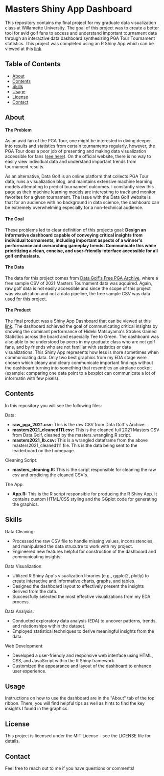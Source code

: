 # Masters Shiny App Dashboard

This repository contains my final project for my graduate data visualization class at Willamette University. The goal of this project was to create a better tool for avid golf fans to access and understand important tournament data through an interactive data dashboard synthesizing PGA Tour Tournament statistics. This project was completed using an R Shiny App which can be viewed at this [link](https://aweirth.shinyapps.io/shiny_masters/).


## Table of Contents

- [About](#about)
- [Contents](#contents)
- [Skills](#skills)
- [Usage](#usage)
- [License](#license)
- [Contact](#contact)

## About

#### The Problem

As an avid fan of the PGA Tour, one might be interested in diving deeper into results and statistics from certain tournaments regularly, however, the PGA Tour does a poor job of presenting and making data visualization accessible for fans ([see here](https://www.pgatour.com/stats)). On the official website, there is no way to easily view individual data and understand important trends from tournament results. 

As an alternative, Data Golf is an online platform that collects PGA Tour data, runs a visualization blog, and maintains extensive machine learning models attempting to predict tournament outcomes. I constantly view this page as their machine learning models are interesting to track and monitor favorites for a given tournament. The issue with the Data Golf website is that for an audience with no background in data science, the dashboard can be extremely overwhelming especially for a non-technical audience.

#### The Goal

These problems led to clear definition of this projects goal: **Design an informative dashboard capable of conveying critical insights from individual tournaments, including important aspects of a winner's performance and overarching gameplay trends. Communicate this while prioritizing a clean, concise, and user-friendly interface accessible for all golf enthusiasts.**

#### The Data

The data for this project comes from [Data Golf's Free PGA Archive](https://datagolf.com/raw-data-archive), where a free sample CSV of 2021 Masters Tournament data was aqquired. Again, raw golf data is not easily accessible and since the scope of this project was visualization and not a data pipeline, the free sample CSV was data used for this project.

#### The Product

The final product was a Shiny App Dashboard that can be viewed at this [link](https://aweirth.shinyapps.io/shiny_masters/). The dashboard achieved the goal of communicating critical insights by showing the dominant performance of Hideki Matsuyama's Strokes Gained Statistics across the board and especially Tee to Green. The dashboard was also able to be understood by peers in my graduate class who are not golf fans, and by friends who are not familiar with statistics or data visualizations. This Shiny App represents how less is more sometimes when communicating data. Only two best graphics from my EDA stage were chosen which cleany and cleary communicate important findings without the dashboard turning into something that resembles an airplane cockpit (example: comparing one data point to a boxplot can communicate a lot of informatin with few pixels).

## Contents

In this repository you will see the following files:

Data:
- **raw_pga_2021.csv:** This is the raw CSV from Data Golf's Archive.
- **masters2021_cleaned111.csv:** This is the cleaned full 2021 Masters CSV from Data Golf, cleaned by the masters_wrangling.R script.
- **masters2021_lb.csv:** This is a wrangled dataframe from the above masters2021_cleaned111 file. This is the data being sent to the leaderboard on the homepage.

Cleaning Script:
- **masters_cleaning.R:** This is the script responsible for cleaning the raw csv and prodicing the cleaned CSV's.

The App:
- **App.R:** This is the R script responsible for producing the R Shiny App. It contains custom HTML/CSS styling and the GGplot code for generating the graphics.

## Skills

Data Cleaning:
- Processed the raw CSV file to handle missing values, inconsistencies, and manipulated the data strucutre to work with my project.
- Engineered new features helpful for construction of the dashboard and communicating insights.
  
Data Visualization:
- Utilized R Shiny App's visualization libraries (e.g., ggplot2, plotly) to create interactive and informative charts, graphs, and tables.
- Designed the dashboard layout to effectively present the insights derived from the data.
- Successfully selected the most effective visualizations from my EDA process.
  
Data Analysis:
- Conducted exploratory data analysis (EDA) to uncover patterns, trends, and relationships within the dataset.
- Employed statistical techniques to derive meaningful insights from the data.
  
Web Development:
- Developed a user-friendly and responsive web interface using HTML, CSS, and JavaScript within the R Shiny framework.
- Customized the appearance and layout of the dashboard to enhance user experience.

## Usage

Instructions on how to use the dashboard are in the "About" tab of the top ribbon. There, you will find helpful tips as well as hints to find the key insights I found in the graphics.

## License

This project is licensed under the MIT License - see the LICENSE file for details.

## Contact

Feel free to reach out to me if you have questions or comments!

